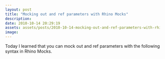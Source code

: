 ```yaml
---
layout: post
title: "Mocking out and ref parameters with Rhino Mocks"
description:
date: 2010-10-14 20:29:19
assets: assets/posts/2010-10-14-mocking-out-and-ref-parameters-with-rhino-mocks
image: 
---
```


Today I learned that you can mock out and ref parameters with the following syntax in Rhino Mocks.

<script src="https://gist.github.com/miklund/8c189ca61c9e8fff1135.js?file=Test.cs"></script>


